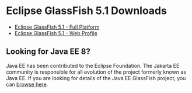 # Eclipse GlassFish 5.1 Downloads

* [Eclipse GlassFish 5.1 - Full Platform](https://www.eclipse.org/downloads/download.php?file=/glassfish/glassfish-5.1.0.zip)
* [Eclipse GlassFish 5.1 - Web Profile](https://www.eclipse.org/downloads/download.php?file=/glassfish/web-5.1.0.zip)

## Looking for Java EE 8?

Java EE has been contributed to the Eclipse Foundation.
The Jakarta EE community is responsible for all evolution of the
project formerly known as Java EE.
If you are looking for details of the Java EE GlassFish project, you can
[browse here](https://javaee.github.io/glassfish). 

